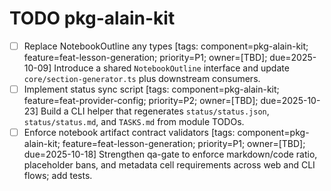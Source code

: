 # TODO pkg-alain-kit

- [ ] Replace NotebookOutline any types [tags: component=pkg-alain-kit; feature=feat-lesson-generation; priority=P1; owner=[TBD]; due=2025-10-09]
  Introduce a shared `NotebookOutline` interface and update `core/section-generator.ts` plus downstream consumers.
- [ ] Implement status sync script [tags: component=pkg-alain-kit; feature=feat-provider-config; priority=P2; owner=[TBD]; due=2025-10-23]
  Build a CLI helper that regenerates `status/status.json`, `status/status.md`, and `TASKS.md` from module TODOs.
 - [ ] Enforce notebook artifact contract validators [tags: component=pkg-alain-kit; feature=feat-lesson-generation; priority=P1; owner=[TBD]; due=2025-10-18]
   Strengthen qa-gate to enforce markdown/code ratio, placeholder bans, and metadata cell requirements across web and CLI flows; add tests.
